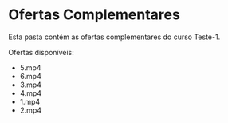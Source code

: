 # Ofertas Complementares

Esta pasta contém as ofertas complementares do curso Teste-1.

Ofertas disponíveis:
- 5.mp4
- 6.mp4
- 3.mp4
- 4.mp4
- 1.mp4
- 2.mp4